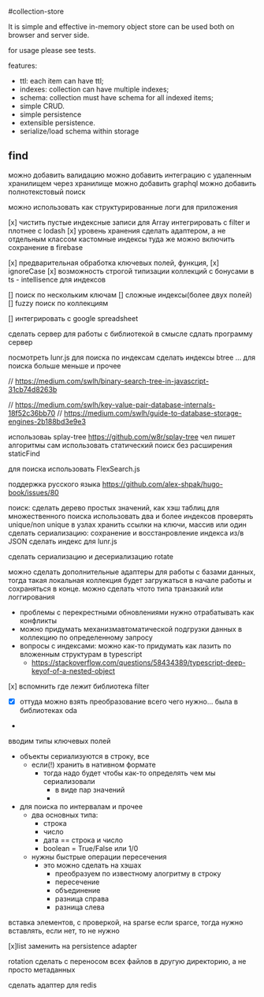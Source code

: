 #collection-store

It is simple and effective in-memory object store
can be used both on browser and server side.

for usage please see tests.

features:

- ttl: each item can have ttl;
- indexes: collection can have multiple indexes;
- schema: collection must have schema for all indexed items;
- simple CRUD.
- simple persistence
- extensible persistence.
- serialize/load schema within storage

## find

можно добавить валидацию
можно добавить интеграцию с удаленным хранилищем через хранилище
можно добавить graphql
можно добавить полнотекстовый поиск

можно использовать как структурированные логи для приложения

[x] чистить пустые индексные записи для Array
интегрировать с filter
и плотнее с lodash
[x] уровень хранения сделать адаптером, а не отдельным классом
кастомные индексы
    туда же можно включить сохранение в firebase

[x] предварительная обработка ключевых полей, функция,
[x] ignoreCase
[x] возможность строгой типизации коллекций с бонусами в ts - intellisence для индексов

[] поиск по нескольким ключам
[] сложные индексы(более двух полей)
[] fuzzy поиск по коллекциям

[] интегрировать с google spreadsheet

сделать сервер для работы с библиотекой в смысле сдлать программу сервер

посмотреть lunr.js для поиска по индексам
сделать индексы btree ... для поиска больше меньше и прочее

// https://medium.com/swlh/binary-search-tree-in-javascript-31cb74d8263b

// https://medium.com/swlh/key-value-pair-database-internals-18f52c36bb70
// https://medium.com/swlh/guide-to-database-storage-engines-2b188bd3e9e3

использоваь splay-tree
https://github.com/w8r/splay-tree
чел пишет алгоритмы сам
использовать статический поиск без расширения staticFind

  для поиска использовать FlexSearch.js


  поддержка русского языка https://github.com/alex-shpak/hugo-book/issues/80

поиск: сделать дерево простых значений, как хэш таблиц
для множественного поиска использовать два и более индексов
проверять unique/non unique
в узлах хранить ссылки на ключи, массив или один
сделать сериализацию: сохранение и восстанровление индекса из/в JSON
сделать индекс для lunr.js

сделать сериализацию и десериализацию rotate

можно сделать дополнительные адаптеры для работы с базами данных, тогда такая локальная коллекция будет загружаться в начале работы и сохраняться в конце.
можно сделать чтото типа транзакий или логгирования
- проблемы с перекрестными обновлениями нужно отрабатывать как конфликты
- можно придумать механизмавтоматической подгрузки данных в коллекцию по определенному запросу
- вопросы с индексами: можно как-то придумать как лазить по вложенным структурам в typescript
  - https://stackoverflow.com/questions/58434389/typescript-deep-keyof-of-a-nested-object

[x] вспомнить где лежит библиотека filter
- [x] оттуда можно взять преобразование всего чего нужно... была в библиотеках oda
-

вводим типы ключевых полей
- объекты сериализуются в строку, все
  - если(!) хранить в нативном формате
    - тогда надо будет чтобы как-то определять чем мы сериализовали
      - в виде пар значений
      -
- для поиска по интервалам и прочее
  - два основных типа:
    - строка
    - число
    - дата == строка и число
    - boolean = True/False или 1/0
  - нужны быстрые операции пересечения
    - это можно сделать на хэшах
      - преобразуем по известному алогритму в строку
      - пересечение
      - объединение
      - разница справа
      - разница слева



вставка элементов, с проверкой, на sparse
если sparce, тогда нужно вставлять, если нет, то не нужно

[x]list заменить на persistence adapter

rotation сделать с переносом всех файлов в другую директорию, а не просто метаданных

сделать адаптер для redis